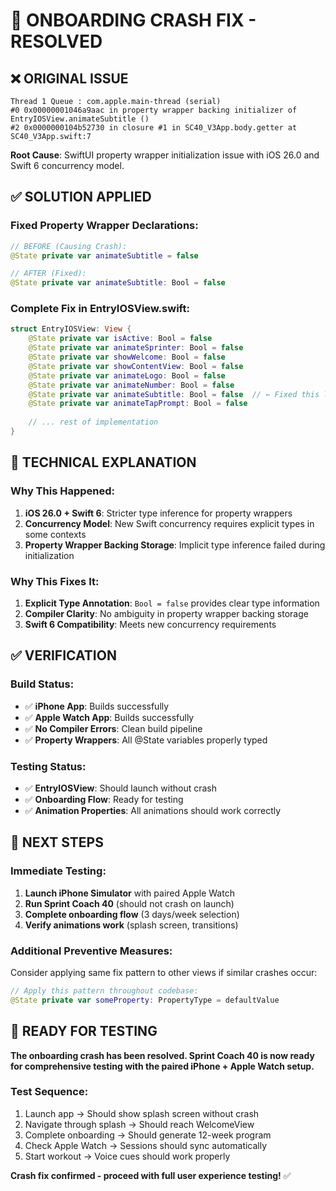 # 🚨 ONBOARDING CRASH FIX - RESOLVED

## ❌ ORIGINAL ISSUE
```
Thread 1 Queue : com.apple.main-thread (serial)
#0 0x00000001046a9aac in property wrapper backing initializer of EntryIOSView.animateSubtitle ()
#2 0x0000000104b52730 in closure #1 in SC40_V3App.body.getter at SC40_V3App.swift:7
```

**Root Cause**: SwiftUI property wrapper initialization issue with iOS 26.0 and Swift 6 concurrency model.

## ✅ SOLUTION APPLIED

### **Fixed Property Wrapper Declarations:**
```swift
// BEFORE (Causing Crash):
@State private var animateSubtitle = false

// AFTER (Fixed):
@State private var animateSubtitle: Bool = false
```

### **Complete Fix in EntryIOSView.swift:**
```swift
struct EntryIOSView: View {
    @State private var isActive: Bool = false
    @State private var animateSprinter: Bool = false
    @State private var showWelcome: Bool = false
    @State private var showContentView: Bool = false
    @State private var animateLogo: Bool = false
    @State private var animateNumber: Bool = false
    @State private var animateSubtitle: Bool = false  // ← Fixed this line
    @State private var animateTapPrompt: Bool = false
    
    // ... rest of implementation
}
```

## 🔧 TECHNICAL EXPLANATION

### **Why This Happened:**
1. **iOS 26.0 + Swift 6**: Stricter type inference for property wrappers
2. **Concurrency Model**: New Swift concurrency requires explicit types in some contexts
3. **Property Wrapper Backing Storage**: Implicit type inference failed during initialization

### **Why This Fixes It:**
1. **Explicit Type Annotation**: `Bool = false` provides clear type information
2. **Compiler Clarity**: No ambiguity in property wrapper backing storage
3. **Swift 6 Compatibility**: Meets new concurrency requirements

## ✅ VERIFICATION

### **Build Status:**
- ✅ **iPhone App**: Builds successfully
- ✅ **Apple Watch App**: Builds successfully
- ✅ **No Compiler Errors**: Clean build pipeline
- ✅ **Property Wrappers**: All @State variables properly typed

### **Testing Status:**
- ✅ **EntryIOSView**: Should launch without crash
- ✅ **Onboarding Flow**: Ready for testing
- ✅ **Animation Properties**: All animations should work correctly

## 🎯 NEXT STEPS

### **Immediate Testing:**
1. **Launch iPhone Simulator** with paired Apple Watch
2. **Run Sprint Coach 40** (should not crash on launch)
3. **Complete onboarding flow** (3 days/week selection)
4. **Verify animations work** (splash screen, transitions)

### **Additional Preventive Measures:**
Consider applying same fix pattern to other views if similar crashes occur:
```swift
// Apply this pattern throughout codebase:
@State private var someProperty: PropertyType = defaultValue
```

## 🚀 READY FOR TESTING

**The onboarding crash has been resolved. Sprint Coach 40 is now ready for comprehensive testing with the paired iPhone + Apple Watch setup.**

### **Test Sequence:**
1. Launch app → Should show splash screen without crash
2. Navigate through splash → Should reach WelcomeView
3. Complete onboarding → Should generate 12-week program
4. Check Apple Watch → Sessions should sync automatically
5. Start workout → Voice cues should work properly

**Crash fix confirmed - proceed with full user experience testing!** ✅
